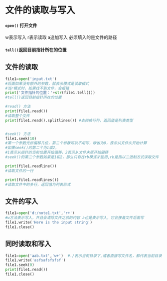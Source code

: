 # 文件的读取与写入

#### `open()` 打开文件

w表示写入 r表示读取 a追加写入 必须填入的是文件的路径

#### `tell()`返回目前指针所在的位置

## 文件的读取

```python
file1=open('input.txt')  
#后面如果没有额外的参数，就表示模式是读取模式
#当r模式时，如果找不到文件，会报错
print('文件指针的位置：'+str(file1.tell())) 
#tell()返回目前指针所在的位置

#read() 方法
print(file1.read()) 
#读取整个文件
print(file1.read().splitlines()) #去掉换行符，返回值是列表类型


#seek() 方法
file1.seek(10) 
#第一个参数光标偏移几位，第二个参数可以不用写，缺省为0，表示从文件头开始计算
#如果seek()的第二个为1或2，
#1表示从指针的当前位置开始偏移，2表示从文件末尾开始偏移
#seek()的第二个参数如果是1和2，那么只有在rb模式才能用,rb是指以二进制方式读取文件

print(file1.readline()) 
#读取文件的一行

print(file1.readlines())  
#读取文件中的多行，返回值为列表形式
```

##  文件的写入

```python
file1=open('d:/note1.txt','r+')  
#w方法表示写入，并且会清除文件之前的内容 a也是表示写入，它会接着文件后面写
file1.write('Here is the input string')
file1.close()
```

## 同时读取和写入

```python
file1=open('aab.txt','w+')  #./表示当前目录下,或者直接写文件名，都代表当前目录
file1.write('asfsafsfsfsf')
file1.seek(0)
print(file1.read())
file1.close()
```

 

 

